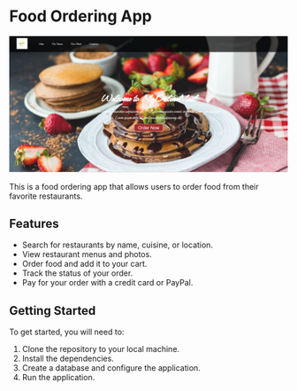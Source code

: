 # Food Ordering App

![](https://github.com/Atul302001/Online_Delivery_app/blob/master/img/demo.png)

This is a food ordering app that allows users to order food from their favorite restaurants.

## Features

* Search for restaurants by name, cuisine, or location.
* View restaurant menus and photos.
* Order food and add it to your cart.
* Track the status of your order.
* Pay for your order with a credit card or PayPal.

## Getting Started

To get started, you will need to:

1. Clone the repository to your local machine.
2. Install the dependencies.
3. Create a database and configure the application.
4. Run the application.
